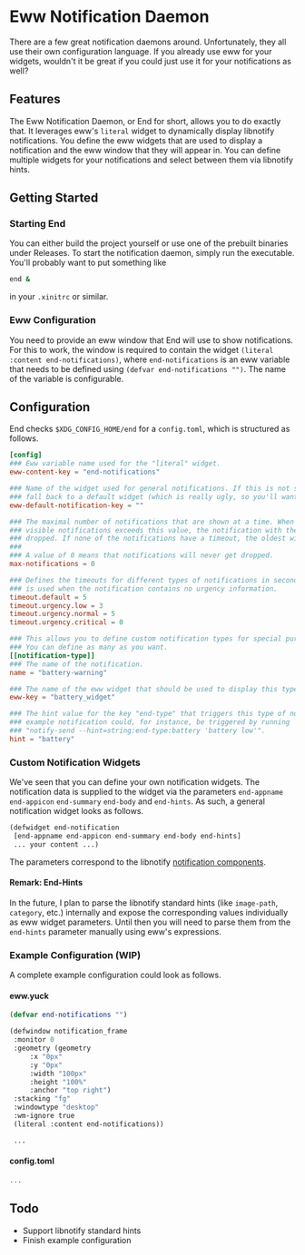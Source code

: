 # Eww Notification Daemon

There are a few great notification daemons around. Unfortunately, they all use their own configuration language. 
If you already use eww for your widgets, wouldn't it be great if you could just use it for your notifications as well?

## Features
The Eww Notification Daemon, or End for short, allows you to do exactly that. It leverages eww's `literal` widget to dynamically display 
libnotify notifications. You define the eww widgets that are used to display a notification and the eww window that they will appear in. You can 
define multiple widgets for your notifications and select between them via libnotify hints. 


## Getting Started
### Starting End
You can either build the project yourself or use one of the prebuilt binaries under Releases. To start the notification daemon, simply run the executable. You'll probably want to put something like
```bash
end &
```
in your `.xinitrc` or similar.

### Eww Configuration
You need to provide an eww window that End will use to show notifications. For this to work, the window is required 
to contain the widget `(literal :content end-notifications)`, where `end-notifications` is an eww variable that needs to be defined using `(defvar end-notifications "")`.
The name of the variable is configurable.

## Configuration
End checks `$XDG_CONFIG_HOME/end` for a `config.toml`, which is structured as follows.

```toml
[config]
### Eww variable name used for the "literal" widget.
eww-content-key = "end-notifications"

### Name of the widget used for general notifications. If this is not supplied, End will 
### fall back to a default widget (which is really ugly, so you'll want to set this ^^).
eww-default-notification-key = ""

### The maximal number of notifications that are shown at a time. When the current number of 
### visible notifications exceeds this value, the notification with the soonest timeout will be 
### dropped. If none of the notifications have a timeout, the oldest will be dropped.
###
### A value of 0 means that notifications will never get dropped.
max-notifications = 0

### Defines the timeouts for different types of notifications in seconds. The default timeout
### is used when the notification contains no urgency information.
timeout.default = 5
timeout.urgency.low = 3 
timeout.urgency.normal = 5
timeout.urgency.critical = 0

### This allows you to define custom notification types for special purposes.
### You can define as many as you want.
[[notification-type]]
### The name of the notification. 
name = "battery-warning"

### The name of the eww widget that should be used to display this type of notification.
eww-key = "battery_widget" 

### The hint value for the key "end-type" that triggers this type of notification. This 
### example notification could, for instance, be triggered by running 
### "notify-send --hint=string:end-type:battery 'battery low'".
hint = "battery"

```
### Custom Notification Widgets
We've seen that you can define your own notification widgets. 
The notification data is supplied to the widget via the parameters `end-appname` `end-appicon` `end-summary` `end-body` and `end-hints`.
As such, a general notification widget looks as follows.

```lisp
(defwidget end-notification 
 [end-appname end-appicon end-summary end-body end-hints]
 ... your content ...)
```

The parameters correspond to the libnotify [notification components](https://specifications.freedesktop.org/notification-spec/notification-spec-latest.html#basic-design).

#### Remark: End-Hints 
In the future, I plan to parse the libnotify standard hints (like `image-path`, `category`, etc.) internally and expose the corresponding values
individually as eww widget parameters. Until then you will need to parse them from the `end-hints` parameter manually using eww's expressions.

### Example Configuration (WIP)
A complete example configuration could look as follows.

#### eww.yuck
```lisp
(defvar end-notifications "")

(defwindow notification_frame
 :monitor 0
 :geometry (geometry 
     :x "0px"
     :y "0px"
     :width "100px"
     :height "100%"
     :anchor "top right")
 :stacking "fg"
 :windowtype "desktop"
 :wm-ignore true
 (literal :content end-notifications))

 ...

```
#### config.toml
```toml
...
```

## Todo
- Support libnotify standard hints
- Finish example configuration
